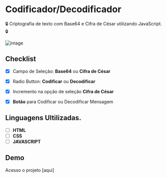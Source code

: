 # Codificador/Decodificador 
🔒 Criptografia de texto com Base64 e Cifra de César utilizando JavaScript. 🔒

![image](https://user-images.githubusercontent.com/114230902/197907896-d290c1c0-0747-4a7b-8e04-c389bd348d63.png)

## Checklist

- [x] Campo de Seleção: **Base64** ou **Cifra de César**

- [x] Radio Button: **Codificar** ou **Decodificar**

- [x] Incremento na opção de seleção **Cifra de César**

- [x] **Botão** para Codificar ou Decodificar Mensagem

## Linguagens Ultilizadas.

- [ ] **HTML** 
- [ ] **CSS** 
- [ ] **JAVASCRIPT**

## Demo

Acesso o projeto [aqui]


